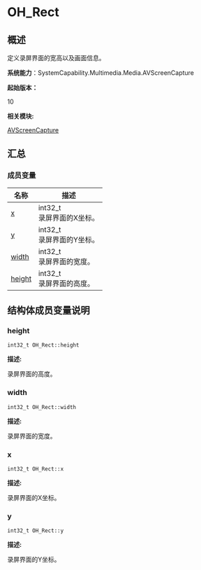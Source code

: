 # OH_Rect


## 概述

定义录屏界面的宽高以及画面信息。

**系统能力**：SystemCapability.Multimedia.Media.AVScreenCapture

**起始版本：**

10

**相关模块:**

[AVScreenCapture](_a_v_screen_capture.md)


## 汇总


### 成员变量

| 名称 | 描述 | 
| -------- | -------- |
| [x](#x) | int32_t<br/>录屏界面的X坐标。 | 
| [y](#y) | int32_t<br/>录屏界面的Y坐标。 | 
| [width](#width) | int32_t<br/>录屏界面的宽度。 | 
| [height](#height) | int32_t<br/>录屏界面的高度。 | 


## 结构体成员变量说明


### height

```
int32_t OH_Rect::height
```

**描述:**

录屏界面的高度。


### width

```
int32_t OH_Rect::width
```

**描述:**

录屏界面的宽度。


### x

```
int32_t OH_Rect::x
```

**描述:**

录屏界面的X坐标。


### y

```
int32_t OH_Rect::y
```

**描述:**

录屏界面的Y坐标。
